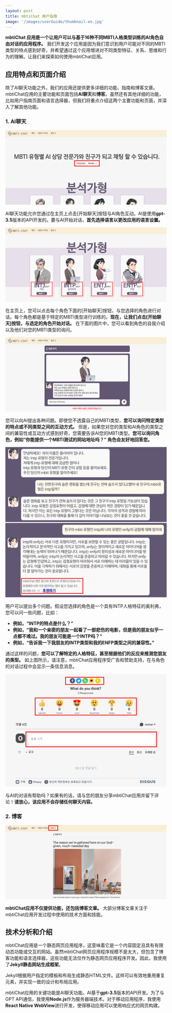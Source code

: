 ```yaml
---
layout: post
title: mbtiChat 用户指南
image: '/images/userGuide/thumbnail-en.jpg'
---
```


**mbtiChat 应用是一个让用户可以与基于16种不同MBTI人格类型训练的AI角色自由对话的应用程序。** 我们开发这个应用是因为我们意识到用户可能对不同的MBTI类型的特点感到好奇，并希望通过这个应用增进对不同类型特征、关系、思维和行为的理解。让我们来探索如何使用mbtiChat应用。

## 应用特点和页面介绍
除了AI聊天功能之外，我们的应用还提供更多详细的功能、指南和博客文章。mbtiChat应用的主要功能和页面包括**AI聊天**和**博客**。虽然还有其他详细的功能，比如用户指南页面和语言选择器，但我们将重点介绍这两个主要功能和页面，并深入了解其他功能。

### 1. AI聊天
![选择MBTI AI对话语言](/images/userGuide/1.png)

AI聊天功能允许您通过在主页上点击[开始聊天]按钮与AI角色互动。AI是使用**gpt-3.5**版本的API开发的。要与AI开始对话，**首先选择语言以更改应用的语言设置。**

![选择角色并点击[开始聊天]按钮进行AI对话](/images/userGuide/2.png)

在主页上，您可以点击每个角色下面的[开始聊天]按钮，与您选择的角色进行对话。每个角色都是基于特定的MBTI类型进行训练的。**现在，让我们点击[开始聊天]按钮，与选定的角色开始对话。** 在下面的图片中，您可以看到角色的自我介绍以及他们对您的MBTI类型的询问。

![与MBTI AI聊天的页面](/images/userGuide/3.png)

您可以向AI提出各种问题。即使您不透露自己的MBTI类型，**您可以询问特定类型的特点或不同类型之间的互动方式。** 但是，如果您对您的类型和AI角色的类型之间的兼容性或互动方式感到好奇，您需要告诉AI您的MBTI类型。**您可以询问角色，例如“你能提供一个MBTI测试的网站地址吗？” 角色会友好地回答您。**

![MBTI AI的示例问题](/images/userGuide/4.png)
![MBTI AI的示例问题](/images/userGuide/5.png)

用户可以提出多个问题。假设您选择的角色是一个具有INTP人格特征的奥利弗，您可以问一些问题，比如：

- **例如，“INTP的特点是什么？”**
- **例如，“我和一个亲密的朋友一起看了一部悲伤的电影，但是我的朋友似乎一点都不难过。我的朋友可能是一个INTP吗？”**
- **例如，“告诉我一下我朋友的INTP类型和我的ENFP类型之间的兼容性。”**

通过这样的问题，**您可以了解特定的人格特征，甚至根据他们的反应来推测您朋友的类型。** 如上图所示，请注意，mbtiChat应用程序受广告和赞助支持，在与角色的对话过程中会显示一条信息消息。

![使用MBTI AI后分享、表达情感和评论](/images/userGuide/6.png)

与AI的对话有帮助吗？如果有的话，请与您的朋友分享mbtiChat应用并留下评论！**请放心，该应用不会存储任何聊天内容。**

### 2. 博客
![mbtiChat应用中的博客页面](/images/userGuide/7.png)

**mbtiChat应用不仅提供功能，还包括博客文章。** 大部分博客文章关注于mbtiChat应用开发过程中使用的技术方面和技能。

## 技术分析和介绍
mbtiChat应用是一个静态网页应用程序，这意味着它是一个内容固定且具有有限动态功能或交互的网站。虽然mbtiChat网页应用程序规模不是太大，但包含了博客功能和语言选择器，这些功能无法仅作为静态网页应用程序开发。因此，我使用了**Jekyll静态网站生成框架**。

Jekyll根据用户指定的模板和布局生成静态HTML文件。这样可以有效地重用重复元素，并实现一致的设计和布局应用。

mbtiChat应用的关键功能是AI聊天功能。AI基于**gpt-3.5**版本的API开发。为了与GPT API通信，我使用**Node.js**作为服务器端技术。对于移动应用程序，我使用**React Native WebView**进行开发，使得移动应用可以使用响应式的网页构建。
